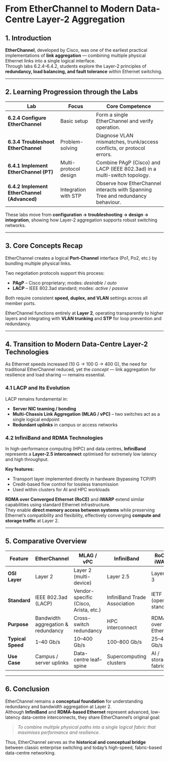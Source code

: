 # From EtherChannel to Modern Data-Centre Layer-2 Aggregation

## 1. Introduction
**EtherChannel**, developed by Cisco, was one of the earliest practical implementations of **link aggregation** — combining multiple physical Ethernet links into a single logical interface.  
Through labs 6.2.4–6.4.2, students explore the Layer-2 principles of **redundancy, load balancing, and fault tolerance** within Ethernet switching.

---

## 2. Learning Progression through the Labs

| Lab | Focus | Core Competence |
|------|-------|----------------|
| **6.2.4 Configure EtherChannel** | Basic setup | Form a single EtherChannel and verify operation. |
| **6.3.4 Troubleshoot EtherChannel** | Problem-solving | Diagnose VLAN mismatches, trunk/access conflicts, or protocol errors. |
| **6.4.1 Implement EtherChannel (PT)** | Multi-protocol design | Combine PAgP (Cisco) and LACP (IEEE 802.3ad) in a multi-switch topology. |
| **6.4.2 Implement EtherChannel (Advanced)** | Integration with STP | Observe how EtherChannel interacts with Spanning Tree and redundancy behaviour. |

These labs move from **configuration → troubleshooting → design → integration**, showing how Layer-2 aggregation supports robust switching networks.

---

## 3. Core Concepts Recap
EtherChannel creates a logical **Port-Channel** interface (Po1, Po2, etc.) by bundling multiple physical links.

Two negotiation protocols support this process:
- **PAgP** – Cisco proprietary; modes: *desirable* / *auto*  
- **LACP** – IEEE 802.3ad standard; modes: *active* / *passive*

Both require consistent **speed, duplex, and VLAN** settings across all member ports.

EtherChannel functions entirely at **Layer 2**, operating transparently to higher layers and integrating with **VLAN trunking** and **STP** for loop prevention and redundancy.

---

## 4. Transition to Modern Data-Centre Layer-2 Technologies
As Ethernet speeds increased (10 G → 100 G → 400 G), the need for traditional EtherChannel reduced, yet the *concept* — link aggregation for resilience and load sharing — remains essential.

### 4.1 LACP and Its Evolution
LACP remains fundamental in:
- **Server NIC teaming / bonding**
- **Multi-Chassis Link Aggregation (MLAG / vPC)** – two switches act as a single logical endpoint
- **Redundant uplinks** in campus or access networks

### 4.2 InfiniBand and RDMA Technologies
In high-performance computing (HPC) and data centres, **InfiniBand** represents a **Layer-2.5 interconnect** optimised for extremely low latency and high throughput.

**Key features:**
- Transport layer implemented directly in hardware (bypassing TCP/IP)
- Credit-based flow control for lossless transmission
- Used within clusters for AI and HPC workloads

**RDMA over Converged Ethernet (RoCE)** and **iWARP** extend similar capabilities using standard Ethernet infrastructure.  
They enable **direct memory access between systems** while preserving Ethernet’s compatibility and flexibility, effectively converging **compute and storage traffic** at Layer 2.

---

## 5. Comparative Overview

| Feature | EtherChannel | MLAG / vPC | InfiniBand | RoCE / iWARP |
|----------|---------------|-------------|-------------|---------------|
| **OSI Layer** | Layer 2 | Layer 2 (multi-device) | Layer 2.5 | Layer 2 / 3 |
| **Standard** | IEEE 802.3ad (LACP) | Vendor-specific (Cisco, Arista, etc.) | InfiniBand Trade Association | IETF (open standard) |
| **Purpose** | Bandwidth aggregation & redundancy | Cross-switch redundancy | HPC interconnect | RDMA over Ethernet |
| **Typical Speed** | 1–40 Gb/s | 10–400 Gb/s | 100–800 Gb/s | 25–400 Gb/s |
| **Use Case** | Campus / server uplinks | Data-centre leaf–spine | Supercomputing clusters | AI / storage fabrics |

---

## 6. Conclusion
EtherChannel remains a **conceptual foundation** for understanding redundancy and bandwidth aggregation at Layer 2.  
Although **InfiniBand** and **RDMA-based Ethernet** represent advanced, low-latency data-centre interconnects, they share EtherChannel’s original goal:

> *To combine multiple physical paths into a single logical fabric that maximises performance and resilience.*

Thus, EtherChannel serves as the **historical and conceptual bridge** between classic enterprise switching and today’s high-speed, fabric-based data-centre networking.


